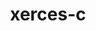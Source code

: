 ---
title: "xerces-c"
layout: cache
categories: [package, develop]
meta: {"versions": ["3.2.5"], "compilers": ["gcc@=11.4.0", "gcc@=9.4.0"], "oss": ["ubuntu20.04", "ubuntu22.04"], "platforms": ["linux"], "targets": ["neoverse_v1", "neoverse_v2", "ppc64le", "x86_64_v3"], "stacks": ["e4s", "e4s-neoverse-v2", "e4s-neoverse_v1", "e4s-power", "e4s-rocm-external", "root"], "num_specs": 22, "num_specs_by_stack": {"e4s-power": 4, "root": 22, "e4s-neoverse_v1": 5, "e4s-neoverse-v2": 5, "e4s": 4, "e4s-rocm-external": 5}}
spec_details: [{"hash": "xcjte5k5jf3bhcbhyfbbszdyg7jp2xfm", "compiler": "gcc@=9.4.0", "versions": ["3.2.5"], "os": "ubuntu20.04", "platform": "linux", "target": "ppc64le", "variants": ["build_system=autotools", "cxxstd=default", "netaccessor=curl", "transcoder=iconv"], "stacks": ["e4s-power", "root"], "size": "-", "tarball": "https://binaries.spack.io/develop/build_cache/linux-ubuntu20.04-ppc64le/gcc-9.4.0/xerces-c-3.2.5/linux-ubuntu20.04-ppc64le-gcc-9.4.0-xerces-c-3.2.5-xcjte5k5jf3bhcbhyfbbszdyg7jp2xfm.spack"}, {"hash": "5qcqwgzblf6ddwcwmld26dbdlxhy7anz", "compiler": "gcc@=9.4.0", "versions": ["3.2.5"], "os": "ubuntu20.04", "platform": "linux", "target": "ppc64le", "variants": ["build_system=autotools", "cxxstd=default", "netaccessor=curl", "transcoder=iconv"], "stacks": ["e4s-power", "root"], "size": "-", "tarball": "https://binaries.spack.io/develop/build_cache/linux-ubuntu20.04-ppc64le/gcc-9.4.0/xerces-c-3.2.5/linux-ubuntu20.04-ppc64le-gcc-9.4.0-xerces-c-3.2.5-5qcqwgzblf6ddwcwmld26dbdlxhy7anz.spack"}, {"hash": "gvgsp2wo5g2afrk6tprrvc6vxbzr53ez", "compiler": "gcc@=9.4.0", "versions": ["3.2.5"], "os": "ubuntu20.04", "platform": "linux", "target": "ppc64le", "variants": ["build_system=autotools", "cxxstd=default", "netaccessor=curl", "transcoder=iconv"], "stacks": ["e4s-power", "root"], "size": "-", "tarball": "https://binaries.spack.io/develop/build_cache/linux-ubuntu20.04-ppc64le/gcc-9.4.0/xerces-c-3.2.5/linux-ubuntu20.04-ppc64le-gcc-9.4.0-xerces-c-3.2.5-gvgsp2wo5g2afrk6tprrvc6vxbzr53ez.spack"}, {"hash": "fa2iylsxr5inoqvyufbu2f6c2odnr2g2", "compiler": "gcc@=9.4.0", "versions": ["3.2.5"], "os": "ubuntu20.04", "platform": "linux", "target": "ppc64le", "variants": ["build_system=autotools", "cxxstd=default", "netaccessor=curl", "transcoder=iconv"], "stacks": ["root"], "size": "-", "tarball": "https://binaries.spack.io/develop/build_cache/linux-ubuntu20.04-ppc64le/gcc-9.4.0/xerces-c-3.2.5/linux-ubuntu20.04-ppc64le-gcc-9.4.0-xerces-c-3.2.5-fa2iylsxr5inoqvyufbu2f6c2odnr2g2.spack"}, {"hash": "ljpjlye5ev5qiyx352joledxz5j3yoeh", "compiler": "gcc@=9.4.0", "versions": ["3.2.5"], "os": "ubuntu20.04", "platform": "linux", "target": "ppc64le", "variants": ["build_system=autotools", "cxxstd=default", "netaccessor=curl", "transcoder=iconv"], "stacks": ["e4s-power", "root"], "size": "-", "tarball": "https://binaries.spack.io/develop/build_cache/linux-ubuntu20.04-ppc64le/gcc-9.4.0/xerces-c-3.2.5/linux-ubuntu20.04-ppc64le-gcc-9.4.0-xerces-c-3.2.5-ljpjlye5ev5qiyx352joledxz5j3yoeh.spack"}, {"hash": "pkowh4ichnqgihr323chlz74dchcdof2", "compiler": "gcc@=11.4.0", "versions": ["3.2.5"], "os": "ubuntu22.04", "platform": "linux", "target": "neoverse_v1", "variants": ["build_system=autotools", "cxxstd=default", "netaccessor=curl", "transcoder=iconv"], "stacks": ["root", "e4s-neoverse_v1"], "size": "-", "tarball": "https://binaries.spack.io/develop/build_cache/linux-ubuntu22.04-neoverse_v1/gcc-11.4.0/xerces-c-3.2.5/linux-ubuntu22.04-neoverse_v1-gcc-11.4.0-xerces-c-3.2.5-pkowh4ichnqgihr323chlz74dchcdof2.spack"}, {"hash": "evxw4l7wjq7rhpd35lvsed3mo3iw7efi", "compiler": "gcc@=11.4.0", "versions": ["3.2.5"], "os": "ubuntu22.04", "platform": "linux", "target": "neoverse_v1", "variants": ["build_system=autotools", "cxxstd=default", "netaccessor=curl", "transcoder=iconv"], "stacks": ["root", "e4s-neoverse_v1"], "size": "-", "tarball": "https://binaries.spack.io/develop/build_cache/linux-ubuntu22.04-neoverse_v1/gcc-11.4.0/xerces-c-3.2.5/linux-ubuntu22.04-neoverse_v1-gcc-11.4.0-xerces-c-3.2.5-evxw4l7wjq7rhpd35lvsed3mo3iw7efi.spack"}, {"hash": "kwkjxcyhn7q3jbsphcxm7anv6q3enb26", "compiler": "gcc@=11.4.0", "versions": ["3.2.5"], "os": "ubuntu22.04", "platform": "linux", "target": "neoverse_v1", "variants": ["build_system=autotools", "cxxstd=default", "netaccessor=curl", "transcoder=iconv"], "stacks": ["root", "e4s-neoverse_v1"], "size": "-", "tarball": "https://binaries.spack.io/develop/build_cache/linux-ubuntu22.04-neoverse_v1/gcc-11.4.0/xerces-c-3.2.5/linux-ubuntu22.04-neoverse_v1-gcc-11.4.0-xerces-c-3.2.5-kwkjxcyhn7q3jbsphcxm7anv6q3enb26.spack"}, {"hash": "vbesi3z2agdmvqqj2g65qj2c4wecr3tb", "compiler": "gcc@=11.4.0", "versions": ["3.2.5"], "os": "ubuntu22.04", "platform": "linux", "target": "neoverse_v1", "variants": ["build_system=autotools", "cxxstd=default", "netaccessor=curl", "transcoder=iconv"], "stacks": ["root"], "size": "-", "tarball": "https://binaries.spack.io/develop/build_cache/linux-ubuntu22.04-neoverse_v1/gcc-11.4.0/xerces-c-3.2.5/linux-ubuntu22.04-neoverse_v1-gcc-11.4.0-xerces-c-3.2.5-vbesi3z2agdmvqqj2g65qj2c4wecr3tb.spack"}, {"hash": "3tut5r6hkwjo2zs4jtiz6qa2tw7so4vk", "compiler": "gcc@=11.4.0", "versions": ["3.2.5"], "os": "ubuntu22.04", "platform": "linux", "target": "neoverse_v1", "variants": ["build_system=autotools", "cxxstd=default", "netaccessor=curl", "transcoder=iconv"], "stacks": ["root", "e4s-neoverse_v1"], "size": "-", "tarball": "https://binaries.spack.io/develop/build_cache/linux-ubuntu22.04-neoverse_v1/gcc-11.4.0/xerces-c-3.2.5/linux-ubuntu22.04-neoverse_v1-gcc-11.4.0-xerces-c-3.2.5-3tut5r6hkwjo2zs4jtiz6qa2tw7so4vk.spack"}, {"hash": "b454swckgi2cr4evfmmfacg6roxkf7ac", "compiler": "gcc@=11.4.0", "versions": ["3.2.5"], "os": "ubuntu22.04", "platform": "linux", "target": "neoverse_v1", "variants": ["build_system=autotools", "cxxstd=default", "netaccessor=curl", "transcoder=iconv"], "stacks": ["root", "e4s-neoverse_v1"], "size": "-", "tarball": "https://binaries.spack.io/develop/build_cache/linux-ubuntu22.04-neoverse_v1/gcc-11.4.0/xerces-c-3.2.5/linux-ubuntu22.04-neoverse_v1-gcc-11.4.0-xerces-c-3.2.5-b454swckgi2cr4evfmmfacg6roxkf7ac.spack"}, {"hash": "r6dzjfriigwn5qmzb7kwxw57usf7nbha", "compiler": "gcc@=11.4.0", "versions": ["3.2.5"], "os": "ubuntu22.04", "platform": "linux", "target": "neoverse_v2", "variants": ["build_system=autotools", "cxxstd=default", "netaccessor=curl", "transcoder=iconv"], "stacks": ["e4s-neoverse-v2", "root"], "size": "-", "tarball": "https://binaries.spack.io/develop/build_cache/linux-ubuntu22.04-neoverse_v2/gcc-11.4.0/xerces-c-3.2.5/linux-ubuntu22.04-neoverse_v2-gcc-11.4.0-xerces-c-3.2.5-r6dzjfriigwn5qmzb7kwxw57usf7nbha.spack"}, {"hash": "splv2jpjzrdqco6r4teukjbksayjeax6", "compiler": "gcc@=11.4.0", "versions": ["3.2.5"], "os": "ubuntu22.04", "platform": "linux", "target": "neoverse_v2", "variants": ["build_system=autotools", "cxxstd=default", "netaccessor=curl", "transcoder=iconv"], "stacks": ["e4s-neoverse-v2", "root"], "size": "-", "tarball": "https://binaries.spack.io/develop/build_cache/linux-ubuntu22.04-neoverse_v2/gcc-11.4.0/xerces-c-3.2.5/linux-ubuntu22.04-neoverse_v2-gcc-11.4.0-xerces-c-3.2.5-splv2jpjzrdqco6r4teukjbksayjeax6.spack"}, {"hash": "qkwqg27dkpaxjmlg3rvoqzdr5benfu4u", "compiler": "gcc@=11.4.0", "versions": ["3.2.5"], "os": "ubuntu22.04", "platform": "linux", "target": "neoverse_v2", "variants": ["build_system=autotools", "cxxstd=default", "netaccessor=curl", "transcoder=iconv"], "stacks": ["e4s-neoverse-v2", "root"], "size": "-", "tarball": "https://binaries.spack.io/develop/build_cache/linux-ubuntu22.04-neoverse_v2/gcc-11.4.0/xerces-c-3.2.5/linux-ubuntu22.04-neoverse_v2-gcc-11.4.0-xerces-c-3.2.5-qkwqg27dkpaxjmlg3rvoqzdr5benfu4u.spack"}, {"hash": "3fmsdgt6antyqxnbvibtgalg4dxo4j2t", "compiler": "gcc@=11.4.0", "versions": ["3.2.5"], "os": "ubuntu22.04", "platform": "linux", "target": "neoverse_v2", "variants": ["build_system=autotools", "cxxstd=default", "netaccessor=curl", "transcoder=iconv"], "stacks": ["e4s-neoverse-v2", "root"], "size": "-", "tarball": "https://binaries.spack.io/develop/build_cache/linux-ubuntu22.04-neoverse_v2/gcc-11.4.0/xerces-c-3.2.5/linux-ubuntu22.04-neoverse_v2-gcc-11.4.0-xerces-c-3.2.5-3fmsdgt6antyqxnbvibtgalg4dxo4j2t.spack"}, {"hash": "c3txktcwg5j3bcyac6qvwievnhlyy6i6", "compiler": "gcc@=11.4.0", "versions": ["3.2.5"], "os": "ubuntu22.04", "platform": "linux", "target": "neoverse_v2", "variants": ["build_system=autotools", "cxxstd=default", "netaccessor=curl", "transcoder=iconv"], "stacks": ["root"], "size": "-", "tarball": "https://binaries.spack.io/develop/build_cache/linux-ubuntu22.04-neoverse_v2/gcc-11.4.0/xerces-c-3.2.5/linux-ubuntu22.04-neoverse_v2-gcc-11.4.0-xerces-c-3.2.5-c3txktcwg5j3bcyac6qvwievnhlyy6i6.spack"}, {"hash": "2b7ls6gslk5vmctiao6lrxdub5hcib6z", "compiler": "gcc@=11.4.0", "versions": ["3.2.5"], "os": "ubuntu22.04", "platform": "linux", "target": "neoverse_v2", "variants": ["build_system=autotools", "cxxstd=default", "netaccessor=curl", "transcoder=iconv"], "stacks": ["e4s-neoverse-v2", "root"], "size": "-", "tarball": "https://binaries.spack.io/develop/build_cache/linux-ubuntu22.04-neoverse_v2/gcc-11.4.0/xerces-c-3.2.5/linux-ubuntu22.04-neoverse_v2-gcc-11.4.0-xerces-c-3.2.5-2b7ls6gslk5vmctiao6lrxdub5hcib6z.spack"}, {"hash": "gywqrcb66hsrqr67wqz2ytw44ofdt7ss", "compiler": "gcc@=11.4.0", "versions": ["3.2.5"], "os": "ubuntu22.04", "platform": "linux", "target": "x86_64_v3", "variants": ["build_system=autotools", "cxxstd=default", "netaccessor=curl", "transcoder=iconv"], "stacks": ["e4s", "root", "e4s-rocm-external"], "size": "-", "tarball": "https://binaries.spack.io/develop/build_cache/linux-ubuntu22.04-x86_64_v3/gcc-11.4.0/xerces-c-3.2.5/linux-ubuntu22.04-x86_64_v3-gcc-11.4.0-xerces-c-3.2.5-gywqrcb66hsrqr67wqz2ytw44ofdt7ss.spack"}, {"hash": "r2zq6vmbcloejjepmm4vcw4ejirqsh5k", "compiler": "gcc@=11.4.0", "versions": ["3.2.5"], "os": "ubuntu22.04", "platform": "linux", "target": "x86_64_v3", "variants": ["build_system=autotools", "cxxstd=default", "netaccessor=curl", "transcoder=iconv"], "stacks": ["e4s", "root", "e4s-rocm-external"], "size": "-", "tarball": "https://binaries.spack.io/develop/build_cache/linux-ubuntu22.04-x86_64_v3/gcc-11.4.0/xerces-c-3.2.5/linux-ubuntu22.04-x86_64_v3-gcc-11.4.0-xerces-c-3.2.5-r2zq6vmbcloejjepmm4vcw4ejirqsh5k.spack"}, {"hash": "awemsyrtqru2szgvjwiighafrmtr7asj", "compiler": "gcc@=11.4.0", "versions": ["3.2.5"], "os": "ubuntu22.04", "platform": "linux", "target": "x86_64_v3", "variants": ["build_system=autotools", "cxxstd=default", "netaccessor=curl", "transcoder=iconv"], "stacks": ["root", "e4s-rocm-external"], "size": "-", "tarball": "https://binaries.spack.io/develop/build_cache/linux-ubuntu22.04-x86_64_v3/gcc-11.4.0/xerces-c-3.2.5/linux-ubuntu22.04-x86_64_v3-gcc-11.4.0-xerces-c-3.2.5-awemsyrtqru2szgvjwiighafrmtr7asj.spack"}, {"hash": "ob3weydt7pvs7ckzipyfek64ykpocfwb", "compiler": "gcc@=11.4.0", "versions": ["3.2.5"], "os": "ubuntu22.04", "platform": "linux", "target": "x86_64_v3", "variants": ["build_system=autotools", "cxxstd=default", "netaccessor=curl", "transcoder=iconv"], "stacks": ["e4s", "root", "e4s-rocm-external"], "size": "-", "tarball": "https://binaries.spack.io/develop/build_cache/linux-ubuntu22.04-x86_64_v3/gcc-11.4.0/xerces-c-3.2.5/linux-ubuntu22.04-x86_64_v3-gcc-11.4.0-xerces-c-3.2.5-ob3weydt7pvs7ckzipyfek64ykpocfwb.spack"}, {"hash": "fil3b22wa4atjcweixxbfzhemkbqduor", "compiler": "gcc@=11.4.0", "versions": ["3.2.5"], "os": "ubuntu22.04", "platform": "linux", "target": "x86_64_v3", "variants": ["build_system=autotools", "cxxstd=default", "netaccessor=curl", "transcoder=iconv"], "stacks": ["e4s", "root", "e4s-rocm-external"], "size": "-", "tarball": "https://binaries.spack.io/develop/build_cache/linux-ubuntu22.04-x86_64_v3/gcc-11.4.0/xerces-c-3.2.5/linux-ubuntu22.04-x86_64_v3-gcc-11.4.0-xerces-c-3.2.5-fil3b22wa4atjcweixxbfzhemkbqduor.spack"}]
---